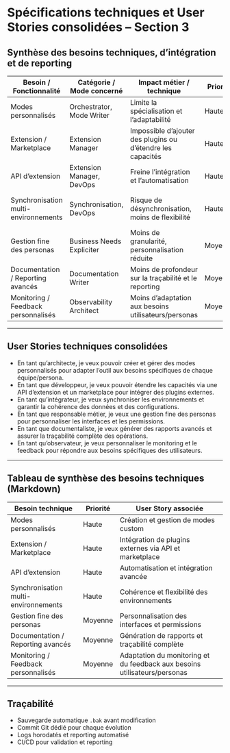 # Spécifications techniques et User Stories consolidées – Section 3

## Synthèse des besoins techniques, d’intégration et de reporting

| Besoin / Fonctionnalité                | Catégorie / Mode concerné           | Impact métier / technique                                 | Priorité | Suggestion d’évolution                        |
|----------------------------------------|-------------------------------------|-----------------------------------------------------------|----------|-----------------------------------------------|
| Modes personnalisés                    | Orchestrator, Mode Writer           | Limite la spécialisation et l’adaptabilité                | Haute    | Ajouter la gestion de modes custom            |
| Extension / Marketplace                | Extension Manager                   | Impossible d’ajouter des plugins ou d’étendre les capacités| Haute    | Développer une API d’extension et un marketplace|
| API d’extension                        | Extension Manager, DevOps           | Freine l’intégration et l’automatisation                  | Haute    | Concevoir une API d’extension                 |
| Synchronisation multi-environnements   | Synchronisation, DevOps             | Risque de désynchronisation, moins de flexibilité         | Haute    | Améliorer la synchronisation multi-environnements|
| Gestion fine des personas              | Business Needs Expliciter           | Moins de granularité, personnalisation réduite            | Moyenne  | Enrichir la gestion des personas              |
| Documentation / Reporting avancés      | Documentation Writer                | Moins de profondeur sur la traçabilité et le reporting    | Moyenne  | Renforcer la documentation et le reporting    |
| Monitoring / Feedback personnalisés    | Observability Architect             | Moins d’adaptation aux besoins utilisateurs/personas      | Moyenne  | Personnaliser le monitoring et le feedback    |

---

## User Stories techniques consolidées

- En tant qu’architecte, je veux pouvoir créer et gérer des modes personnalisés pour adapter l’outil aux besoins spécifiques de chaque équipe/persona.
- En tant que développeur, je veux pouvoir étendre les capacités via une API d’extension et un marketplace pour intégrer des plugins externes.
- En tant qu’intégrateur, je veux synchroniser les environnements et garantir la cohérence des données et des configurations.
- En tant que responsable métier, je veux une gestion fine des personas pour personnaliser les interfaces et les permissions.
- En tant que documentaliste, je veux générer des rapports avancés et assurer la traçabilité complète des opérations.
- En tant qu’observateur, je veux personnaliser le monitoring et le feedback pour répondre aux besoins spécifiques des utilisateurs.

---

## Tableau de synthèse des besoins techniques (Markdown)

| Besoin technique                      | Priorité | User Story associée                                                                 |
|----------------------------------------|----------|-------------------------------------------------------------------------------------|
| Modes personnalisés                    | Haute    | Création et gestion de modes custom                                                 |
| Extension / Marketplace                | Haute    | Intégration de plugins externes via API et marketplace                              |
| API d’extension                        | Haute    | Automatisation et intégration avancée                                               |
| Synchronisation multi-environnements   | Haute    | Cohérence et flexibilité des environnements                                         |
| Gestion fine des personas              | Moyenne  | Personnalisation des interfaces et permissions                                      |
| Documentation / Reporting avancés      | Moyenne  | Génération de rapports et traçabilité complète                                      |
| Monitoring / Feedback personnalisés    | Moyenne  | Adaptation du monitoring et du feedback aux besoins utilisateurs/personas           |

---

## Traçabilité

- Sauvegarde automatique `.bak` avant modification
- Commit Git dédié pour chaque évolution
- Logs horodatés et reporting automatisé
- CI/CD pour validation et reporting